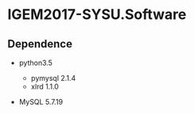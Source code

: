 # IGEM2017-SYSU.Software

## Dependence

- python3.5
    + pymysql 2.1.4
    + xlrd 1.1.0

- MySQL 5.7.19
